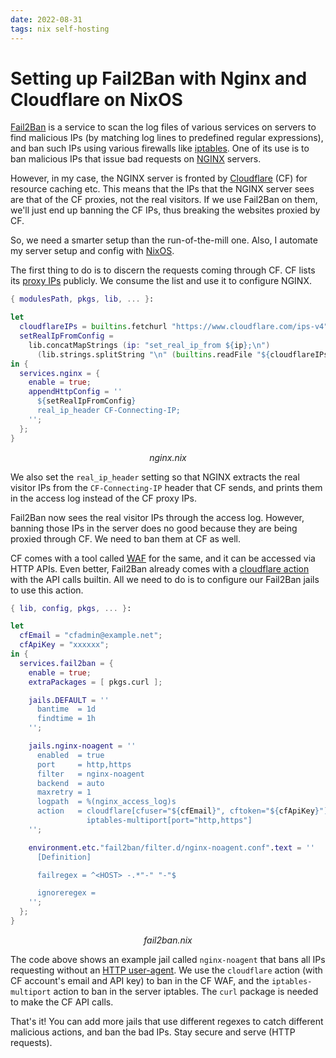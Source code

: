 ```yaml
---
date: 2022-08-31
tags: nix self-hosting
---
```


# Setting up Fail2Ban with Nginx and Cloudflare on NixOS

[Fail2Ban](https://www.fail2ban.org) is a service to scan the log files of various services on servers
to find malicious IPs (by matching log lines to predefined regular expressions), and ban such IPs
using various firewalls like [iptables](https://www.netfilter.org/projects/iptables/index.html).
One of its use is to ban malicious IPs that issue bad requests on [NGINX](https://nginx.org/) servers.

However, in my case, the NGINX server is fronted by [Cloudflare](https://www.cloudflare.com) (CF)
for resource caching etc. This means that the IPs that the NGINX server sees are that of the
CF proxies, not the real visitors. If we use Fail2Ban on them, we'll just end up banning the
CF IPs, thus breaking the websites proxied by CF.

So, we need a smarter setup than the run-of-the-mill one. Also, I automate my server setup and config
with [NixOS](https://nixos.org).

The first thing to do is to discern the requests coming through CF. CF lists its
[proxy IPs](https://www.cloudflare.com/ips) publicly. We consume the list and use it to
configure NGINX.

```nix
{ modulesPath, pkgs, lib, ... }:

let
  cloudflareIPs = builtins.fetchurl "https://www.cloudflare.com/ips-v4";
  setRealIpFromConfig =
    lib.concatMapStrings (ip: "set_real_ip_from ${ip};\n")
      (lib.strings.splitString "\n" (builtins.readFile "${cloudflareIPs}"));
in {
  services.nginx = {
    enable = true;
    appendHttpConfig = ''
      ${setRealIpFromConfig}
      real_ip_header CF-Connecting-IP;
    '';
  };
}
```

<center><em>nginx.nix</em></center>

We also set the `real_ip_header` setting so that NGINX extracts the real visitor IPs from the
`CF-Connecting-IP` header that CF sends, and prints them in the access log instead of the
CF proxy IPs.

Fail2Ban now sees the real visitor IPs through the access log. However, banning those IPs in the
server does no good because they are being proxied through CF. We need to ban them at
CF as well.

CF comes with a tool called [WAF](https://www.cloudflare.com/waf/) for the same, and
it can be accessed via HTTP APIs. Even better, Fail2Ban already comes with a
[cloudflare action](https://github.com/fail2ban/fail2ban/blob/master/config/action.d/cloudflare.conf)
with the API calls builtin. All we need to do is to configure our Fail2Ban jails to use this action.

```nix
{ lib, config, pkgs, ... }:

let
  cfEmail = "cfadmin@example.net";
  cfApiKey = "xxxxxx";
in {
  services.fail2ban = {
    enable = true;
    extraPackages = [ pkgs.curl ];

    jails.DEFAULT = ''
      bantime  = 1d
      findtime = 1h
    '';

    jails.nginx-noagent = ''
      enabled  = true
      port     = http,https
      filter   = nginx-noagent
      backend  = auto
      maxretry = 1
      logpath  = %(nginx_access_log)s
      action   = cloudflare[cfuser="${cfEmail}", cftoken="${cfApiKey}"]
                 iptables-multiport[port="http,https"]
    '';

    environment.etc."fail2ban/filter.d/nginx-noagent.conf".text = ''
      [Definition]

      failregex = ^<HOST> -.*"-" "-"$

      ignoreregex =
    '';
  };
}
```

<center><em>fail2ban.nix</em></center>

The code above shows an example jail called `nginx-noagent` that bans all IPs requesting without an
[HTTP user-agent](https://developer.mozilla.org/en-US/docs/Web/HTTP/Headers/User-Agent). We use
the `cloudflare` action (with CF account's email and API key) to ban in the CF WAF, and
the `iptables-multiport` action to ban in the server iptables. The `curl` package is needed to make
the CF API calls.

That's it! You can add more jails that use different regexes to catch different malicious actions,
and ban the bad IPs. Stay secure and serve (HTTP requests).
